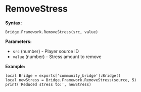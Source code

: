 # RemoveStress

**Syntax:**

```
Bridge.Framework.RemoveStress(src, value)
```

**Parameters:**

* `src` (number) - Player source ID
* `value` (number) - Stress amount to remove

**Example:**

```
local Bridge = exports['community_bridge']:Bridge()
local newStress = Bridge.Framework.RemoveStress(source, 5)
print('Reduced stress to:', newStress)
```
